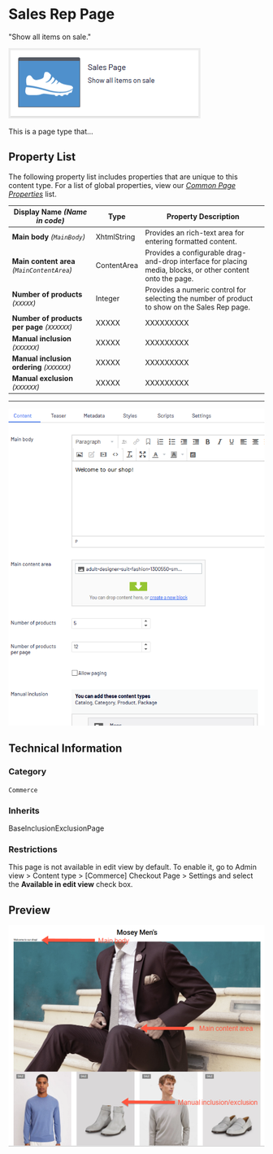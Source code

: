 # Sales Rep Page
"Show all items on sale."

![Sales](Screenshots/Sales%20Page%20-%20icon.png)

This is a page type that...


## Property List
The following property list includes properties that are unique to this content type. For a list of global properties, view our [*Common Page  Properties*](./Common%20Page%20Properties.md) list.

Display Name *(Name in code)* | Type | Property Description
--------------|------|---------------
**Main body** *(`MainBody`)* | XhtmlString | Provides an rich-text area for entering formatted content.
**Main content area** *(`MainContentArea`)* | ContentArea | Provides a configurable drag-and-drop interface for placing media, blocks, or other content onto the page.
**Number of products** *(`XXXXX`)* | Integer | Provides a numeric control for selecting the number of product to show on the Sales Rep page.
**Number of products per page** *(`XXXXXX`)* | XXXXX | XXXXXXXXX
**Manual inclusion** *(`XXXXXX`)* | XXXXX | XXXXXXXXX
**Manual inclusion ordering** *(`XXXXXX`)* | XXXXX | XXXXXXXXX
**Manual exclusion** *(`XXXXXX`)* | XXXXX | XXXXXXXXX

** **
![Sales](Screenshots/Sales%20Page%20-%20Content%20tab.png)

## Technical Information

### Category
`Commerce`

### Inherits
BaseInclusionExclusionPage

### Restrictions
This page is not available in edit view by default. To enable it, go to Admin view > Content type > [Commerce] Checkout Page > Settings and select the **Available in edit view** check box.

## Preview
![Sales](Screenshots/Sales%20Page%20-%20Preview.png)

